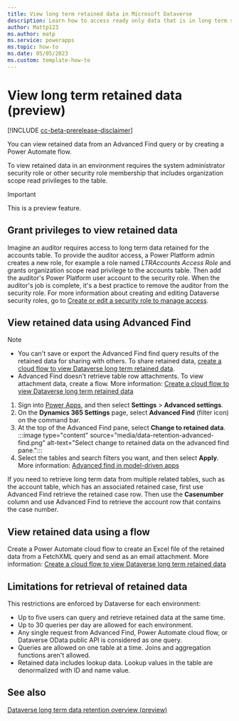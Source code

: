 ```yaml
---
title: View long term retained data in Microsoft Dataverse
description: Learn how to access ready only data that is in long term storage. 
author: Mattp123
ms.author: matp
ms.service: powerapps
ms.topic: how-to
ms.date: 05/05/2023
ms.custom: template-how-to 
---
```

# View long term retained data (preview)

[!INCLUDE [cc-beta-prerelease-disclaimer](../../includes/cc-beta-prerelease-disclaimer.md)]

You can view retained data from an Advanced Find query or by creating a Power Automate flow. 

To view retained data in an environment requires the system administrator security role or other security role membership that includes organization scope read privileges to the table.

> [!IMPORTANT]
> This is a preview feature.

## Grant privileges to view retained data

Imagine an auditor requires access to long term data retained for the accounts table. To provide the auditor access, a Power Platform admin creates a new role, for example a role named *LTRAccounts Access Role* and grants organization scope read privilege to the accounts table. Then add the auditor's Power Platform user account to the security role. When the auditor's job is complete, it's a best practice to remove the auditor from the security role. For more information about creating and editing Dataverse security roles, go to [Create or edit a security role to manage access](/power-platform/admin/create-edit-security-role). <!--I don't think this would be enough. Probably have to start with the App access user role and add this privilege. Also, how to access advanced find for the auditor? I believe they can go to maker portal > Settings > Advanced Settings > and then select the Advanced Find (filter icon)-->

## View retained data using Advanced Find

> [!NOTE]
> - You can't save or export the Advanced Find find query results of the retained data for sharing with others. To share retained data, [create a cloud flow to view Dataverse long term retained data](/power-automate/dataverse/data-retention-flow).
> - Advanced Find doesn't retrieve table row attachments. To view attachment data, create a flow. More information: [Create a cloud flow to view Dataverse long term retained data](/power-automate/dataverse/data-retention-flow)

1. Sign into [Power Apps](https://make.powerapps.com/?utm_source=padocs&utm_medium=linkinadoc&utm_campaign=referralsfromdoc), and then select **Settings** > **Advanced settings**.
1. On the **Dynamics 365 Settings** page, select **Advanced Find** (filter icon) on the command bar.
1. At the top of the Advanced Find pane, select **Change to retained data**.
   :::image type="content" source="media/data-retention-advanced-find.png" alt-text="Select change to retained data on the advanced find pane.":::
1. Select the tables and search filters you want, and then select **Apply**. More information: [Advanced find in model-driven apps](../../user/advanced-find.md)

If you need to retrieve long term data from multiple related tables, such as the account table, which has an associated retained case, first use Advanced Find retrieve the retained case row. Then use the **Casenumber** column and use Advanced Find to retrieve the account row that contains the case number. 

## View retained data using a flow

Create a Power Automate cloud flow to create an Excel file of the retained data from a FetchXML query and send as an email attachment. More information: [Create a cloud flow to view Dataverse long term retained data](/power-automate/dataverse/data-retention-flow)

## Limitations for retrieval of retained data

This restrictions are enforced by Dataverse for each environment:

- Up to five users can query and retrieve retained data at the same time.
- Up to 30 queries per day are allowed for each environment.
- Any single request from Advanced Find, Power Automate cloud flow, or Dataverse OData public API is considered as one query.
- Queries are allowed on one table at a time. Joins and aggregation functions aren't allowed.
- Retained data includes lookup data. Lookup values in the table are denormalized with ID and name value.

## See also

[Dataverse long term data retention overview (preview)](data-retention-overview.md)